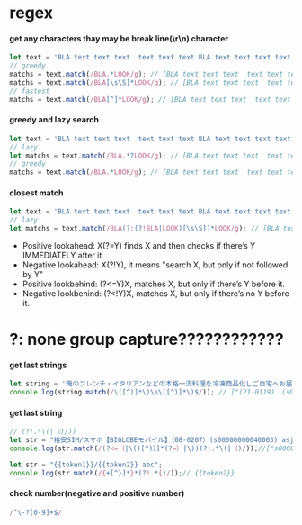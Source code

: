 # regex
#### get any characters thay may be break line(\r\n) character
```js
let text = 'BLA text text text  text text text BLA text text text text LOOK ' + '\r\n' + 'LOOK text text text BLA text text BLA';
// greedy
matchs = text.match(/BLA.*LOOK/g); // [BLA text text text  text text text BLA text text text text LOOK]
matchs = text.match(/BLA[\s\S]*LOOK/g); // [BLA text text text  text text text BLA text text text text LOOK \r\nLOOK]
// fastest
matchs = text.match(/BLA[^]*LOOK/g); // [BLA text text text  text text text BLA text text text text LOOK \r\nLOOK]
```
#### greedy and lazy search
```js
let text = 'BLA text text text  text text text BLA text text text text LOOK LOOK text text text BLA text text BLA';
// lazy
let matchs = text.match(/BLA.*?LOOK/g); // [BLA text text text  text text text BLA text text text text LOOK]
// greedy
matchs = text.match(/BLA.*LOOK/g); // [BLA text text text  text text text BLA text text text text LOOK LOOK]
```
#### closest match
```js
let text = 'BLA text text text  text text text BLA text text text text LOOK LOOK text text text BLA text text BLA';
// lazy
let matchs = text.match(/BLA(?:(?!BLA|LOOK)[\s\S])*LOOK/g); // [BLA text text text text LOOK]

```
- Positive lookahead: X(?=Y) finds X and then checks if there’s Y IMMEDIATELY after it
- Negative lookahead: X(?!Y), it means "search X, but only if not followed by Y"
- Positive lookbehind: (?<=Y)X, matches X, but only if there’s Y before it.
- Negative lookbehind: (?<!Y)X, matches X, but only if there’s no Y before it.
# ?: none group capture????????????

#### get last strings
```js
let string = '俺のフレンチ・イタリアンなどの本格一流料理を冷凍商品化しご自宅へお届け【俺のEC】(21-0119)　(s00000021625001)';
console.log(string.match(/\([^)]*\)\s\([^)]*\)$/)); // ["(21-0119)　(s00000021625001)"]
```
#### get last string
```js
// (?!.*\(|（)/))
let str = "格安SIM/スマホ【BIGLOBEモバイル】（08-0207）(s00000000040003) asjdalkjlksdfj skldfjslkdfj slkdfjsd";
console.log(str.match(/(?<=（|\()[^)）]*(?=）|\))(?!.*\(|（)/));//["s00000000040003"]

let str = "{{token1}}/{{token2}} abc";
console.log(str.match(/{+[^}]*}*(?!.*{)/));// {{token2}}
```

#### check number(negative and positive number)
```js
/^\-?[0-9]+$/
```
